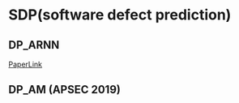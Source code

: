 # SDP(software defect prediction)
## DP_ARNN
[PaperLink](https://www.hindawi.com/journals/sp/2019/6230953/)
## DP_AM (APSEC 2019)
